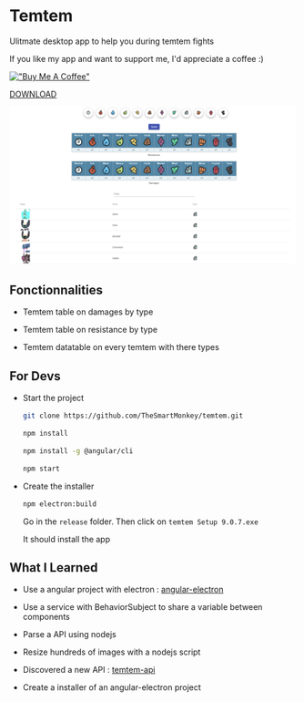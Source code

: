 # Temtem

Ulitmate desktop app to help you during temtem fights

If you like my app and want to support me, I'd appreciate a coffee :)

[!["Buy Me A Coffee"](https://www.buymeacoffee.com/assets/img/custom_images/orange_img.png)](https://www.buymeacoffee.com/laurentvandelle)

[DOWNLOAD](https://github.com/TheSmartMonkey/temtem/releases)

![APP IMAGE](https://github.com/TheSmartMonkey/temtem/blob/master/.github/temtem-app.PNG)

## Fonctionnalities

* Temtem table on damages by type

* Temtem table on resistance by type

* Temtem datatable on every temtem with there types

## For Devs

* Start the project

    ```bash
    git clone https://github.com/TheSmartMonkey/temtem.git
    ```

    ```bash
    npm install
    ```

    ```bash
    npm install -g @angular/cli
    ```

    ```bash
    npm start
    ```

* Create the installer

    ```bash
    npm electron:build
    ```

    Go in the `release` folder. Then click on `temtem Setup 9.0.7.exe`

    It should install the app

## What I Learned

* Use a angular project with electron : [angular-electron](https://github.com/maximegris/angular-electron)

* Use a service with BehaviorSubject to share a variable between components

* Parse a API using nodejs

* Resize hundreds of images with a nodejs script

* Discovered a new API : [temtem-api](https://github.com/maael/temtem-api)

* Create a installer of an angular-electron project
